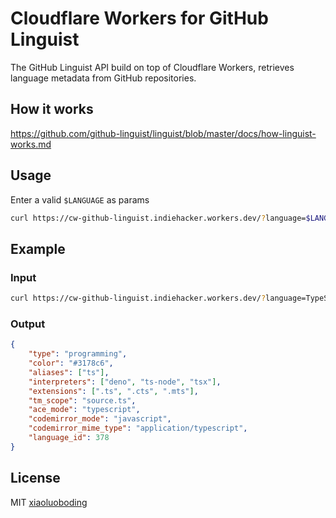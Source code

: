 # Cloudflare Workers for GitHub Linguist

The GitHub Linguist API build on top of Cloudflare Workers, retrieves language metadata from GitHub repositories.

## How it works

https://github.com/github-linguist/linguist/blob/master/docs/how-linguist-works.md

## Usage

Enter a valid `$LANGUAGE` as params

```bash
curl https://cw-github-linguist.indiehacker.workers.dev/?language=$LANGUAGE
```

## Example

### Input

```bash
curl https://cw-github-linguist.indiehacker.workers.dev/?language=TypeScript
```

### Output

```json
{
	"type": "programming",
	"color": "#3178c6",
	"aliases": ["ts"],
	"interpreters": ["deno", "ts-node", "tsx"],
	"extensions": [".ts", ".cts", ".mts"],
	"tm_scope": "source.ts",
	"ace_mode": "typescript",
	"codemirror_mode": "javascript",
	"codemirror_mime_type": "application/typescript",
	"language_id": 378
}
```

## License

MIT [xiaoluoboding](https://github.com/xiaoluoboding)
